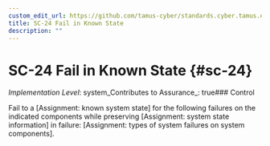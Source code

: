 ```yaml
---
custom_edit_url: https://github.com/tamus-cyber/standards.cyber.tamus.edu/tree/main/static/content/tamus.edu/TAMUS_profile.xml
title: SC-24 Fail in Known State
description: ""
---
```


# SC-24 Fail in Known State {#sc-24}

_Implementation Level_: system_Contributes to Assurance_: true### Control

Fail to a [Assignment: known system state] for the following failures on the indicated components while preserving [Assignment: system state information] in failure: [Assignment: types of system failures on system components].

